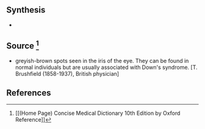 ## Synthesis
- 
## Source [^1]
- greyish-brown spots seen in the iris of the eye. They can be found in normal individuals but are usually associated with Down's syndrome. \[T. Brushfield (1858-1937), British physician]
## References

[^1]: [[(Home Page) Concise Medical Dictionary 10th Edition by Oxford Reference]]